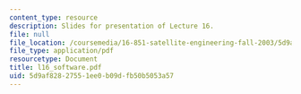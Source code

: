 ```yaml
---
content_type: resource
description: Slides for presentation of Lecture 16.
file: null
file_location: /coursemedia/16-851-satellite-engineering-fall-2003/5d9af82827551ee0b09dfb50b5053a57_l16_software.pdf
file_type: application/pdf
resourcetype: Document
title: l16_software.pdf
uid: 5d9af828-2755-1ee0-b09d-fb50b5053a57
---
```

